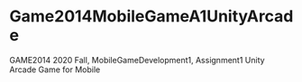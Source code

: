 # Game2014MobileGameA1UnityArcade
GAME2014 2020 Fall, MobileGameDevelopment1, Assignment1 Unity Arcade Game for Mobile
